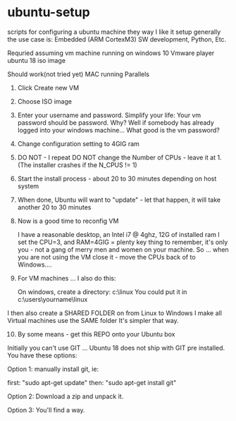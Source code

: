 # ubuntu-setup
scripts for configuring a ubuntu machine they way I like it setup
generally the use case is:  Embedded (ARM CortexM3) SW development, Python, Etc.

Requried 
    assuming vm machine running on windows 10
    Vmware player
    ubuntu 18 iso image
 
 Should work(not tried yet)
    MAC running Parallels
  

1) Click Create new VM

2) Choose ISO image

3) Enter your username and password.
 Simplify your life: Your vm password should be password.
 Why? Well if somebody has already logged into your windows machine... 
 What good is the vm password?

4) Change configuration setting to 4GIG ram

5) DO NOT - I repeat DO NOT change the Number of CPUs - leave it at 1.
(The installer crashes if the N_CPUS != 1)

6) Start the install process - about 20 to 30 minutes depending on host system

7) When done, Ubuntu will want to "update" - let that happen, it will take another 20 to 30 minutes

8) Now is a good time to reconfig VM

   I have a reasonable desktop, an Intel i7 @ 4ghz, 12G of installed ram
   I set the CPU=3, and RAM=4GIG = plenty 
   key thing to remember, it's only you - not a gang of merry men and women on your machine.
   So ... when you are not using the VM close it - move the CPUs back of to Windows....
  
9)  For VM machines ...  I also do this:

      On windows, create a directory:  c:\linux
      You could put it in c:\users\yourname\linux
      
   I then also create a SHARED FOLDER on from Linux to Windows
   I make all Virtual machines use the SAME folder 
   It's simpler that way.

10) By some means - get this REPO onto your Ubuntu box

   Initially you can't use GIT ... Ubuntu 18 does not ship with GIT pre installed.
   You have these options:
   
   Option 1: manually install git, ie: 
   
   first: "sudo apt-get update"
   then:  "sudo apt-get install git"

   Option 2: Download a zip and unpack it.

   Option 3: You'll find a way.
   
   
  
